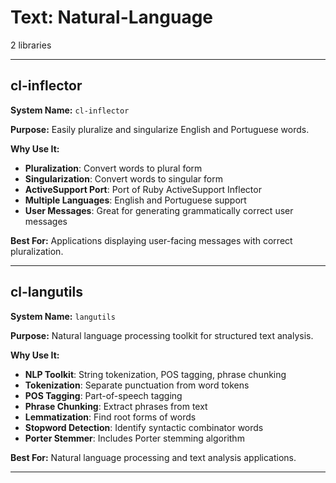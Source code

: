 # Text: Natural-Language

2 libraries

---

## cl-inflector

**System Name:** `cl-inflector`

**Purpose:** Easily pluralize and singularize English and Portuguese words.

**Why Use It:**
- **Pluralization**: Convert words to plural form
- **Singularization**: Convert words to singular form
- **ActiveSupport Port**: Port of Ruby ActiveSupport Inflector
- **Multiple Languages**: English and Portuguese support
- **User Messages**: Great for generating grammatically correct user messages

**Best For:** Applications displaying user-facing messages with correct pluralization.

---


## cl-langutils

**System Name:** `langutils`

**Purpose:** Natural language processing toolkit for structured text analysis.

**Why Use It:**
- **NLP Toolkit**: String tokenization, POS tagging, phrase chunking
- **Tokenization**: Separate punctuation from word tokens
- **POS Tagging**: Part-of-speech tagging
- **Phrase Chunking**: Extract phrases from text
- **Lemmatization**: Find root forms of words
- **Stopword Detection**: Identify syntactic combinator words
- **Porter Stemmer**: Includes Porter stemming algorithm

**Best For:** Natural language processing and text analysis applications.

---


